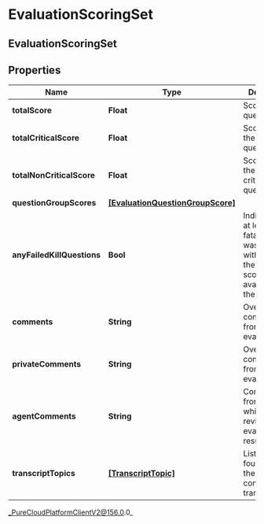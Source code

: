 # EvaluationScoringSet

## EvaluationScoringSet

## Properties

|Name | Type | Description | Notes|
|------------ | ------------- | ------------- | -------------|
| **totalScore** | **Float** | Score of all questions | [optional] |
| **totalCriticalScore** | **Float** | Score of only the critical questions | [optional] |
| **totalNonCriticalScore** | **Float** | Score of only the non-critical questions | [optional] |
| **questionGroupScores** | [**[EvaluationQuestionGroupScore]**](EvaluationQuestionGroupScore) |  | [optional] |
| **anyFailedKillQuestions** | **Bool** | Indicates that at least one fatal question was answered without having the highest score available for the question | [optional] |
| **comments** | **String** | Overall comments from the evaluator | [optional] |
| **privateComments** | **String** | Overall private comments from the evaluator | [optional] |
| **agentComments** | **String** | Comments from the agent while reviewing evaluation results | [optional] |
| **transcriptTopics** | [**[TranscriptTopic]**](TranscriptTopic) | List of topics found within the conversation&#39;s transcripts | [optional] |



_PureCloudPlatformClientV2@156.0.0_
